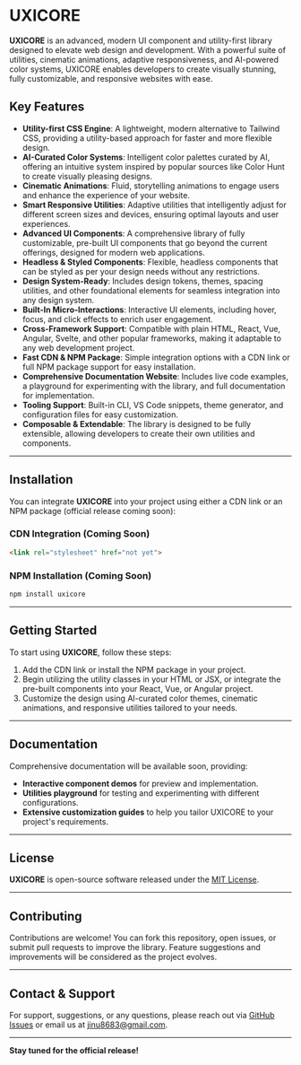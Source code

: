 
# UXICORE

**UXICORE** is an advanced, modern UI component and utility-first library designed to elevate web design and development. With a powerful suite of utilities, cinematic animations, adaptive responsiveness, and AI-powered color systems, UXICORE enables developers to create visually stunning, fully customizable, and responsive websites with ease.

## Key Features

* **Utility-first CSS Engine**: A lightweight, modern alternative to Tailwind CSS, providing a utility-based approach for faster and more flexible design.
* **AI-Curated Color Systems**: Intelligent color palettes curated by AI, offering an intuitive system inspired by popular sources like Color Hunt to create visually pleasing designs.
* **Cinematic Animations**: Fluid, storytelling animations to engage users and enhance the experience of your website.
* **Smart Responsive Utilities**: Adaptive utilities that intelligently adjust for different screen sizes and devices, ensuring optimal layouts and user experiences.
* **Advanced UI Components**: A comprehensive library of fully customizable, pre-built UI components that go beyond the current offerings, designed for modern web applications.
* **Headless & Styled Components**: Flexible, headless components that can be styled as per your design needs without any restrictions.
* **Design System-Ready**: Includes design tokens, themes, spacing utilities, and other foundational elements for seamless integration into any design system.
* **Built-In Micro-Interactions**: Interactive UI elements, including hover, focus, and click effects to enrich user engagement.
* **Cross-Framework Support**: Compatible with plain HTML, React, Vue, Angular, Svelte, and other popular frameworks, making it adaptable to any web development project.
* **Fast CDN & NPM Package**: Simple integration options with a CDN link or full NPM package support for easy installation.
* **Comprehensive Documentation Website**: Includes live code examples, a playground for experimenting with the library, and full documentation for implementation.
* **Tooling Support**: Built-in CLI, VS Code snippets, theme generator, and configuration files for easy customization.
* **Composable & Extendable**: The library is designed to be fully extensible, allowing developers to create their own utilities and components.

---

## Installation

You can integrate **UXICORE** into your project using either a CDN link or an NPM package (official release coming soon):

### CDN Integration (Coming Soon)

```html
<link rel="stylesheet" href="not yet">
```

### NPM Installation (Coming Soon)

```bash
npm install uxicore
```

---

## Getting Started

To start using **UXICORE**, follow these steps:

1. Add the CDN link or install the NPM package in your project.
2. Begin utilizing the utility classes in your HTML or JSX, or integrate the pre-built components into your React, Vue, or Angular project.
3. Customize the design using AI-curated color themes, cinematic animations, and responsive utilities tailored to your needs.

---

## Documentation

Comprehensive documentation will be available soon, providing:

* **Interactive component demos** for preview and implementation.
* **Utilities playground** for testing and experimenting with different configurations.
* **Extensive customization guides** to help you tailor UXICORE to your project's requirements.

---

## License

**UXICORE** is open-source software released under the [MIT License](LICENSE).

---

## Contributing

Contributions are welcome! You can fork this repository, open issues, or submit pull requests to improve the library. Feature suggestions and improvements will be considered as the project evolves.

---

## Contact & Support

For support, suggestions, or any questions, please reach out via [GitHub Issues](https://github.com/yourusername/uxicore/issues) or email us at [jinu8683@gmail.com](mailto:jinu8683@gmail.com).

---

**Stay tuned for the official release!**

